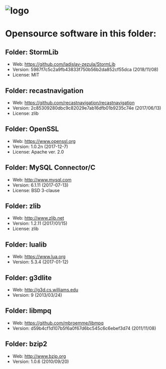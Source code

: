 # ![logo](http://ascemu.org/images/logo.png)

# Opensource software in this folder:

## Folder: StormLib
- Web: https://github.com/ladislav-zezula/StormLib
- Version: 5987f7c5c2a9fb43833f750b56b2da852cf55dca (2018/11/08)
- License: MIT

## Folder: recastnavigation
- Web: https://github.com/recastnavigation/recastnavigation
- Version: 2c85309280dbc9c82029e7ab16dfb01b9235c74e (2017/06/13)
- License: zlib

## Folder: OpenSSL
- Web: https://www.openssl.org
- Version: 1.0.2n (2017-12-7)
- License: Apache ver. 2.0

## Folder: MySQL Connector/C
- Web: http://www.mysql.com
- Version: 6.1.11 (2017-07-13)
- License: BSD 3-clause

## Folder: zlib
- Web: http://www.zlib.net
- Version: 1.2.11 (2017/01/15)
- License: zlib

## Folder: lualib
- Web: https://www.lua.org
- Version: 5.3.4 (2017-01-12)

## Folder: g3dlite
- Web: http://g3d.cs.williams.edu
- Version: 9 (2013/03/24)

## Folder: libmpq
- Web: https://github.com/mbroemme/libmpq
- Version: d59b4cf1d107b5f6a0f67d6bc545c6c6ebef3d74 (2011/11/08)

## Folder: bzip2
- Web: http://www.bzip.org
- Version: 1.0.6 (2010/09/20)
